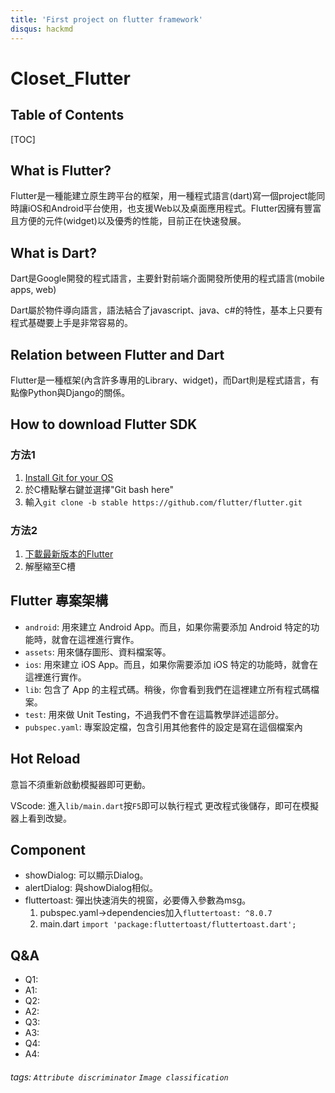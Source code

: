 ```yaml
---
title: 'First project on flutter framework'
disqus: hackmd
---
```


Closet_Flutter
===

## Table of Contents

[TOC]

What is Flutter?
---

Flutter是一種能建立原生跨平台的框架，用一種程式語言(dart)寫一個project能同時讓iOS和Android平台使用，也支援Web以及桌面應用程式。Flutter因擁有豐富且方便的元件(widget)以及優秀的性能，目前正在快速發展。

What is Dart?
---

Dart是Google開發的程式語言，主要針對前端介面開發所使用的程式語言(mobile apps, web)

Dart屬於物件導向語言，語法結合了javascript、java、c#的特性，基本上只要有程式基礎要上手是非常容易的。

Relation between Flutter and Dart
---

Flutter是一種框架(內含許多專用的Library、widget)，而Dart則是程式語言，有點像Python與Django的關係。

How to download Flutter SDK
---

### 方法1

1. [Install Git for your OS](https://git-scm.com/download/win)
2. 於C槽點擊右鍵並選擇"Git bash here"
3. 輸入`git clone -b stable https://github.com/flutter/flutter.git`

### 方法2

1. [下載最新版本的Flutter](https://flutter.dev/docs/development/tools/sdk/releases)
2. 解壓縮至C槽

Flutter 專案架構
---

* `android`: 用來建立 Android App。而且，如果你需要添加 Android 特定的功能時，就會在這裡進行實作。
* `assets`: 用來儲存圖形、資料檔案等。
* `ios`: 用來建立 iOS App。而且，如果你需要添加 iOS 特定的功能時，就會在這裡進行實作。
* `lib`: 包含了 App 的主程式碼。稍後，你會看到我們在這裡建立所有程式碼檔案。
* `test`: 用來做 Unit Testing，不過我們不會在這篇教學詳述這部分。
* `pubspec.yaml`: 專案設定檔，包含引用其他套件的設定是寫在這個檔案內

Hot Reload
---

意旨不須重新啟動模擬器即可更動。

VScode: 進入`lib/main.dart`按`F5`即可以執行程式
更改程式後儲存，即可在模擬器上看到改變。

Component
---

* showDialog: 可以顯示Dialog。
* alertDialog: 與showDialog相似。
* fluttertoast: 彈出快速消失的視窗，必要傳入參數為msg。
    1. pubspec.yaml->dependencies加入`fluttertoast: ^8.0.7`
    2. main.dart `import 'package:fluttertoast/fluttertoast.dart';`


Q&A
---

* Q1: 
* A1: 
* Q2: 
* A2: 
* Q3: 
* A3: 
* Q4: 
* A4: 

###### tags: `Attribute discriminator` `Image classification`
